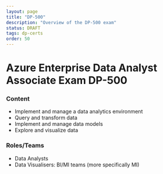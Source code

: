 ```yaml
---
layout: page
title: "DP-500"
description: "Overview of the DP-500 exam"
status: DRAFT
tags: dp-certs
order: 50
---
```

# Azure Enterprise Data Analyst Associate Exam DP-500
  
### Content
  
- Implement and manage a data analytics environment
- Query and transform data
- Implement and manage data models
- Explore and visualize data  
  
### Roles/Teams
  
- Data Analysts
- Data Visualisers: BI/MI teams (more specifically MI)  
